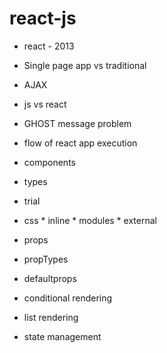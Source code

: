 # react-js

* react - 2013
* Single page app vs traditional
* AJAX
* js vs react
* GHOST message problem
* flow of react app execution




* components
* types
* trial
* css
        * inline
        * modules
        * external

* props
* propTypes
* defaultprops
* conditional rendering
* list rendering
* state management





